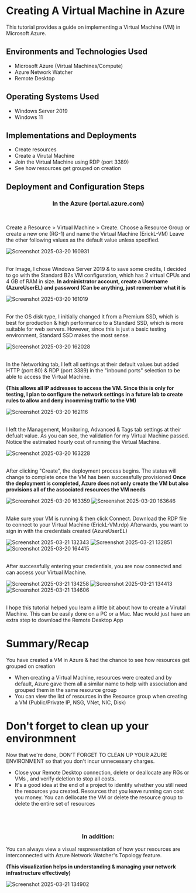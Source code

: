 <h1>Creating A Virtual Machine in Azure </h1>
This tutorial provides a guide on implementing a Virtual Machine (VM) in Microsoft Azure. <br />

<h2>Environments and Technologies Used</h2>

- Microsoft Azure (Virtual Machines/Compute)
- Azure Network Watcher
- Remote Desktop

<h2>Operating Systems Used </h2>

- Windows Server 2019
- Windows 11

<h2>Implementations and Deployments</h2>

- Create resources
- Create a Virutal Machine
- Join the Virtual Machine using RDP (port 3389)
- See how resources get grouped on creation

<h2>Deployment and Configuration Steps</h2>
<h3 align="center">In the Azure (portal.azure.com)</h3>
<br />
<p>
  Create a Resource > Virtual Machine > Create. 
  Choose a Resource Group or create a new one (RG-1) and name the Virtual Machine (ErickL-VM)
  Leave the other following values as the default value unless specified.
</p>

![Screenshot 2025-03-20 160931](https://github.com/user-attachments/assets/db559150-f663-4caf-bd91-446b341858e1)
<br>
<br/>


  For Image, I chose Windows Server 2019 & to save some credits, I decided to go with the Standard B2s VM configuration, which has 2 virtual CPUs and 4 GB of RAM in size.
  **In administrator account, create a Username (AzureUserEL) and password (Can be anything, just remember what it is**


![Screenshot 2025-03-20 161019](https://github.com/user-attachments/assets/b491a4a3-5daa-495a-a7bb-49cea8f65f61)
<br>
<br/>

<p>
  For the OS disk type, I initially changed it from a Premium SSD, which is best for production & high performance to a Standard SSD, which is more suitable for web servers. However, since this is just a basic testing environment, Standard SSD makes the most sense.
</p>

![Screenshot 2025-03-20 162028](https://github.com/user-attachments/assets/6ecf8823-01a1-48a4-8a8f-458effa39120)
<br>
<br/>

<p>
  In the Networking tab, I left all settings at their default values but added HTTP (port 80) & RDP (port 3389) in the "inbound ports" selection to be able to access the Virtual Machine. 
  
  **(This allows all IP addresses to access the VM. Since this is only for testing, I plan to configure the network settings in a future lab to create rules to allow and deny incomming traffic to the VM)**
</p>

![Screenshot 2025-03-20 162116](https://github.com/user-attachments/assets/13f2f27d-7e4b-4272-9a41-d85e92014409)
<br>
<br/>

<p>
  I left the Management, Monitoring, Advanced & Tags tab settings at their defualt value. As you can see, the validation for my Virtual Machine passed. Notice the estimated hourly cost of running the Virtual Machine. 
</p>

![Screenshot 2025-03-20 163228](https://github.com/user-attachments/assets/62de0161-ec50-4670-9cb3-4843956e2ba7)
<br>
<br/>

 After clicking "Create", the deployment process begins. The status will change to complete once the VM has been successfully provisioned 
 **Once the deployment is completed, Azure does not only create the VM but also provisions all of the associated resources the VM needs** 


![Screenshot 2025-03-20 163359](https://github.com/user-attachments/assets/ac77143f-7f23-4c13-aa24-ea100f49c309)
![Screenshot 2025-03-20 163646](https://github.com/user-attachments/assets/dd641f61-f0ea-4ebc-a46e-fe10e96a7663)
<br>
<br/>

<p>
  Make sure your VM is running & then click Connect. Download the RDP file to connect to your Virtual Machine (ErickL-VM.rdp)
 Afterwards, you want to sign in with the credentials created (AzureUserEL)
</p>

![Screenshot 2025-03-21 132343](https://github.com/user-attachments/assets/8d2cf8ef-3fac-4a24-b78a-d97fad7aedfe)
![Screenshot 2025-03-21 132851](https://github.com/user-attachments/assets/def4044c-1dad-4802-8dcc-ff1ffb128475)
![Screenshot 2025-03-20 164415](https://github.com/user-attachments/assets/fa98081f-38f6-443a-a712-5649e0ac10d9)
<br>
<br/>

<p>
  After successfully entering your credentials, you are now connected and can access your Virtual Machine. 
</p>

![Screenshot 2025-03-21 134258](https://github.com/user-attachments/assets/0aa6d147-0310-41e4-8526-f5624dcae2f7)
![Screenshot 2025-03-21 134413](https://github.com/user-attachments/assets/93e78bab-cff8-4bac-9d47-3ce7727979ca)
![Screenshot 2025-03-21 134606](https://github.com/user-attachments/assets/a3d75a27-1212-4831-9a5a-b328d457e5fe)
<br>
<br/>

I hope this tutorial helped you learn a little bit about how to create a Virutal Machine. This can be easily done on a PC or a Mac. Mac would just have an extra step to download the Remote Desktop App

<h1>
  Summary/Recap 
</h1>

  You have created a VM in Azure & had the chance to see how resources get grouped on creation

- When creating a Virtual Machine, resources were created and by default, Azure gave them all a similar name to help with association and grouped them in the same resource group
- You can view the list of resources in the Resource group when creating a VM (Public/Private IP, NSG, VNet, NIC, Disk)

<h1>
  Don't forget to clean up your environmnent
</h1>

Now that we're done, DON'T FORGET TO CLEAN UP YOUR AZURE ENVIRONMENT so that you don't incur unnecessary charges.
- Close your Remote Desktop connection, delete or deallocate any RGs or VMs , and verify deletion to stop all costs.
- It's a good idea at the end of a project to identify whether you still need the resources you created. Resources that you leave running can cost you money. You can dellocate the VM or delete the resource group to delete the entire set of resources

<br>
</br>

<h3 align="center"> In addition:</h3>
You can always view a visual respresentation of how your resources are interconnected with Azure Network Watcher's Topology feature.

**(This visualization helps in understanding & managing your network infrastructure effectively)**

![Screenshot 2025-03-21 134902](https://github.com/user-attachments/assets/d820c2f3-c026-46b1-81f6-73640e0188f8)
